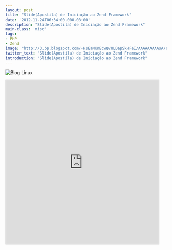 ```yaml
---
layout: post
title: "Slide(Apostila) de Iniciação ao Zend Framework"
date: '2012-11-24T06:34:00.000-08:00'
description: "Slide(Apostila) de Iniciação ao Zend Framework"
main-class: 'misc'
tags:
- PHP
- Zend
image: "http://3.bp.blogspot.com/-HsEaMKnBcwQ/ULDapSkHFeI/AAAAAAAAAsA/6N_Odtl3NA0/s72-c/ZendFramework-Logo.png"
twitter_text: "Slide(Apostila) de Iniciação ao Zend Framework"
introduction: "Slide(Apostila) de Iniciação ao Zend Framework"
---
```

![Blog Linux](http://3.bp.blogspot.com/-HsEaMKnBcwQ/ULDapSkHFeI/AAAAAAAAAsA/6N_Odtl3NA0/s400/ZendFramework-Logo.png "Blog Linux")
<iframe allowfullscreen="allowfullscreen" frameborder="0" height="511" marginheight="0" marginwidth="0" mozallowfullscreen="mozallowfullscreen" scrolling="no" src="http://www.slideshare.net/slideshow/embed_code/15326879" style="border-width: 1px 1px 0; border: 1px solid #CCC; margin-bottom: 5px;" webkitallowfullscreen="webkitallowfullscreen" width="479">  
 Introdução ao zend framework  from Marcos da Boa Morte 
